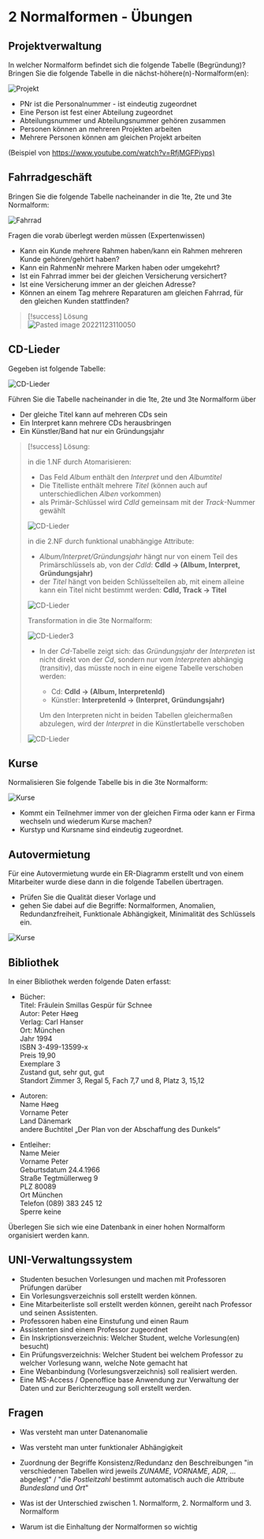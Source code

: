 # 2 Normalformen - Übungen

## Projektverwaltung

In welcher Normalform befindet sich die folgende Tabelle (Begründung)? Bringen Sie die folgende Tabelle in die nächst-höhere(n)-Normalform(en):

![Projekt](../assets/NF_Projekt_01.png)

- PNr ist die Personalnummer - ist eindeutig zugeordnet
- Eine Person ist fest einer Abteilung zugeordnet
- Abteilungsnummer und Abteilungsnummer gehören zusammen
- Personen können an mehreren Projekten arbeiten
- Mehrere Personen können am gleichen Projekt arbeiten

(Beispiel von <https://www.youtube.com/watch?v=RfjMGFPiyps)>

## Fahrradgeschäft

Bringen Sie die folgende Tabelle nacheinander in die 1te, 2te und 3te Normalform:

![Fahrrad](../assets/NF_Fahrrad_01.png)

Fragen die vorab überlegt werden müssen (Expertenwissen)

- Kann ein Kunde mehrere Rahmen haben/kann ein Rahmen mehreren Kunde gehören/gehört haben?
- Kann ein RahmenNr mehrere Marken haben oder umgekehrt?
- Ist ein Fahrrad immer bei der gleichen Versicherung versichert?
- Ist eine Versicherung immer an der gleichen Adresse?
- Können an einem Tag mehrere Reparaturen am gleichen Fahrrad, für den gleichen Kunden stattfinden?

> [!success] Lösung  
> ![Pasted image 20221123110050](Pasted%20image%2020221123110050.png)

## CD-Lieder

Gegeben ist folgende Tabelle:

![CD-Lieder](../assets/NF_CD_01.png)

Führen Sie die Tabelle nacheinander in die 1te, 2te und 3te Normalform über

- Der gleiche Titel kann auf mehreren CDs sein
- Ein Interpret kann mehrere CDs herausbringen
- Ein Künstler/Band hat nur ein Gründungsjahr

> [!success] Lösung:
> 
> in die 1.NF durch Atomarisieren:
> 
> - Das Feld *Album* enthält den *Interpret* und den *Albumtitel*
> - Die Titelliste enthält mehrere *Titel* (können auch auf unterschiedlichen *Alben* vorkommen)
> - als Primär-Schlüssel wird *CdId* gemeinsam mit der *Track*-Nummer gewählt
> 
> ![CD-Lieder](../assets/NF_CD_02.png)
> 
> in die 2.NF durch funktional unabhängige Attribute:
> 
> - *Album/Interpret/Gründungsjahr* hängt nur von einem Teil des Primärschlüssels ab, von der *CdId*: **CdId → (Album, Interpret, Gründungsjahr)**
> - der *Titel* hängt von beiden Schlüsselteilen ab, mit einem alleine kann ein Titel nicht bestimmt werden: **CdId, Track → Titel**
> 
> ![CD-Lieder](../assets/NF_CD_04.png)
> 
> Transformation in die 3te Normalform:
> 
> ![CD-Lieder3](../assets/NF_CD_05.png)
> 
> - In der *Cd*-Tabelle zeigt sich: das *Gründungsjahr* der *Interpreten* ist nicht direkt von der *Cd*, sondern nur vom *Interpreten* abhängig (transitiv), das müsste noch in eine eigene Tabelle verschoben werden:
>   
>   - Cd: **CdId → (Album, InterpretenId)**
>   - Künstler: **InterpretenId → (Interpret, Gründungsjahr)**
>   
>   Um den Interpreten nicht in beiden Tabellen gleichermaßen abzulegen, wird der *Interpret* in die Künstlertabelle verschoben
> 
> ![CD-Lieder](../assets/NF_CD_03.png)

## Kurse

Normalisieren Sie folgende Tabelle bis in die 3te Normalform:

![Kurse](../assets/NF_Kurse_01.png)

- Kommt ein Teilnehmer immer von der gleichen Firma oder kann er Firma wechseln und wiederum Kurse machen?
- Kurstyp und Kursname sind eindeutig zugeordnet.

## Autovermietung

Für eine Autovermietung wurde ein ER-Diagramm erstellt und von einem Mitarbeiter wurde diese dann in die folgende Tabellen übertragen.

- Prüfen Sie die Qualität dieser Vorlage und
- gehen Sie dabei auf die Begriffe: Normalformen, Anomalien, Redundanzfreiheit, Funktionale Abhängigkeit, Minimalität des Schlüssels ein.

![Kurse](../assets/bsp_Autovermietung.png)

## Bibliothek

In einer Bibliothek werden folgende Daten erfasst:

- Bücher:  
  Titel: Fräulein Smillas Gespür für Schnee  
  Autor: Peter Høeg  
  Verlag: Carl Hanser  
  Ort: München  
  Jahr 1994  
  ISBN 3-499-13599-x  
  Preis 19,90  
  Exemplare 3  
  Zustand gut, sehr gut, gut  
  Standort Zimmer 3, Regal 5, Fach 7,7 und 8, Platz 3, 15,12

- Autoren:  
  Name Høeg  
  Vorname Peter  
  Land Dänemark  
  andere Buchtitel „Der Plan von der Abschaffung des Dunkels“

- Entleiher:  
  Name Meier  
  Vorname Peter  
  Geburtsdatum 24.4.1966  
  Straße Tegtmüllerweg 9  
  PLZ 80089  
  Ort München  
  Telefon (089) 383 245 12  
  Sperre keine

Überlegen Sie sich wie eine Datenbank in einer hohen Normalform organisiert werden kann.

## UNI-Verwaltungssystem

- Studenten besuchen Vorlesungen und machen mit Professoren Prüfungen darüber
- Ein Vorlesungsverzeichnis soll erstellt werden können.
- Eine Mitarbeiterliste soll erstellt werden können, gereiht nach Professor und seinen Assistenten.
- Professoren haben eine Einstufung und einen Raum
- Assistenten sind einem Professor zugeordnet
- Ein Inskriptionsverzeichnis: Welcher Student, welche Vorlesung(en) besucht)
- Ein Prüfungsverzeichnis: Welcher Student bei welchem Professor zu welcher Vorlesung wann, welche Note gemacht hat
- Eine Webanbindung (Vorlesungsverzeichnis) soll realisiert werden.
- Eine MS-Access / Openoffice base Anwendung zur Verwaltung der Daten und zur Berichterzeugung soll erstellt werden.

Fragen
------------------------------------------------------------

- Was versteht man unter Datenanomalie

- Was versteht man unter funktionaler Abhängigkeit

- Zuordnung der Begriffe Konsistenz/Redundanz den Beschreibungen "in verschiedenen Tabellen wird jeweils *ZUNAME*, *VORNAME*, *ADR*, … abgelegt" / "die *Postleitzahl* bestimmt automatisch auch die Attribute *Bundesland* und *Ort*"

- Was ist der Unterschied zwischen 1. Normalform, 2. Normalform und 3. Normalform

- Warum ist die Einhaltung der Normalformen so wichtig